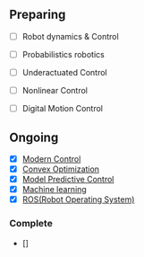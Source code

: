 ## Preparing
- [ ] Robot dynamics & Control
- [ ] Probabilistics robotics
- [ ] Underactuated Control
- [ ] Nonlinear Control
- [ ] Digital Motion Control


## Ongoing
- [x] [Modern Control](https://github.com/Geonhee-LEE/control-robotics-machine-learning/tree/master/Modern%20Control)
- [x] [Convex Optimization](https://github.com/Geonhee-LEE/control-robotics-machine-learning/tree/master/Convex%20Optimization)	 
- [x] [Model Predictive Control](https://github.com/Geonhee-LEE/control-robotics-machine-learning/tree/master/Model%20Predictive%20Control)
- [x] [Machine learning](https://github.com/Geonhee-LEE/machine-learning)
- [x] [ROS(Robot Operating System)](https://github.com/Geonhee-LEE/control-robotics-machine-learning/tree/master/ROS)

### Complete
- []



<!--h2>

```diff
- red
+ green
! orange
# gray
```

</h2-->


